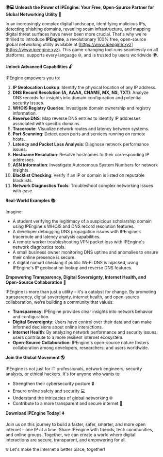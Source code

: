 **🌍💻 Unleash the Power of IPEngine: Your Free, Open-Source Partner for Global Networking Utility 🚀**

In an increasingly complex digital landscape, identifying malicious IPs, detecting phishing domains, revealing scam infrastructure, and mapping digital threat surfaces have never been more crucial. That's why we're thrilled to introduce **IPEngine**, a revolutionary 100% free, open-source global networking utility available at [https://www.ipengine.xyz](https://www.ipengine.xyz). This game-changing tool runs seamlessly on all platforms, supports every language 🌐, and is trusted by users worldwide 🌍.

**Unlock Advanced Capabilities 🔓**

IPEngine empowers you to:

1. **IP Geolocation Lookup**: Identify the physical location of any IP address.
2. **DNS Record Resolution (A, AAAA, CNAME, MX, NS, TXT)**: Analyze DNS records for insights into domain configuration and potential security issues.
3. **WHOIS Registry Queries**: Investigate domain ownership and registry information.
4. **Reverse DNS**: Map reverse DNS entries to identify IP addresses associated with specific domains.
5. **Traceroute**: Visualize network routes and latency between systems.
6. **Port Scanning**: Detect open ports and services running on remote hosts.
7. **Latency and Packet Loss Analysis**: Diagnose network performance issues.
8. **Hostname Resolution**: Resolve hostnames to their corresponding IP addresses.
9. **ASN Information**: Investigate Autonomous System Numbers for network insights.
10. **Blacklist Checking**: Verify if an IP or domain is listed on reputable blacklists.
11. **Network Diagnostics Tools**: Troubleshoot complex networking issues with ease.

**Real-World Examples 📚**

Imagine:

* A student verifying the legitimacy of a suspicious scholarship domain using IPEngine's WHOIS and DNS record resolution features.
* A developer debugging DNS propagation issues with IPEngine's traceroute and latency analysis capabilities.
* A remote worker troubleshooting VPN packet loss with IPEngine's network diagnostics tools.
* A small business owner monitoring DNS uptime and anomalies to ensure their online presence is secure.
* A digital nomad checking if public Wi-Fi DNS is hijacked, using IPEngine's IP geolocation lookup and reverse DNS features.

**Empowering Transparency, Digital Sovereignty, Internet Health, and Open-Source Collaboration 🌈**

IPEngine is more than just a utility – it's a catalyst for change. By promoting transparency, digital sovereignty, internet health, and open-source collaboration, we're building a community that values:

* **Transparency**: IPEngine provides clear insights into network behavior and configuration.
* **Digital Sovereignty**: Users have control over their data and can make informed decisions about online interactions.
* **Internet Health**: By analyzing network performance and security issues, users contribute to a more resilient internet ecosystem.
* **Open-Source Collaboration**: IPEngine's open-source nature fosters collaboration among developers, researchers, and users worldwide.

**Join the Global Movement 🌎**

IPEngine is not just for IT professionals, network engineers, security analysts, or ethical hackers. It's for anyone who wants to:

* Strengthen their cybersecurity posture 🔒
* Ensure online safety and security 💻
* Understand the intricacies of global networking 🌐
* Contribute to a more transparent and secure internet 🚀

**Download IPEngine Today! ⬇️**

Join us on this journey to build a faster, safer, smarter, and more open internet – one IP at a time. Share IPEngine with friends, tech communities, and online groups. Together, we can create a world where digital interactions are secure, transparent, and empowering for all.

**💡** Let's make the internet a better place, together!